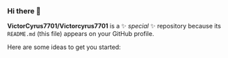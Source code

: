 ### Hi there 👋


**VictorCyrus7701/Victorcyrus7701** is a ✨ _special_ ✨ repository because its `README.md` (this file) appears on your GitHub profile.

Here are some ideas to get you started:









